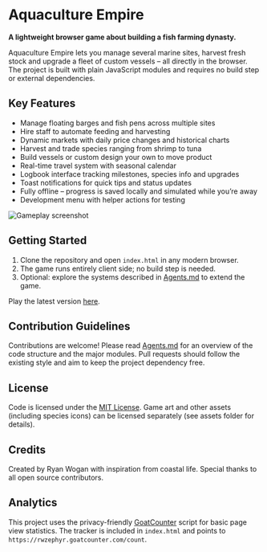 # Aquaculture Empire

**A lightweight browser game about building a fish farming dynasty.**

Aquaculture Empire lets you manage several marine sites, harvest fresh stock and upgrade a fleet of custom vessels – all directly in the browser. The project is built with plain JavaScript modules and requires no build step or external dependencies.

## Key Features
- Manage floating barges and fish pens across multiple sites
- Hire staff to automate feeding and harvesting
- Dynamic markets with daily price changes and historical charts
- Harvest and trade species ranging from shrimp to tuna
- Build vessels or custom design your own to move product
- Real-time travel system with seasonal calendar
- Logbook interface tracking milestones, species info and upgrades
- Toast notifications for quick tips and status updates
- Fully offline – progress is saved locally and simulated while you’re away
- Development menu with helper actions for testing

![Gameplay screenshot](docs/screenshot-placeholder.png)

## Getting Started
1. Clone the repository and open `index.html` in any modern browser.
2. The game runs entirely client side; no build step is needed.
3. Optional: explore the systems described in [Agents.md](Agents.md) to extend the game.

Play the latest version [here](https://your-username.github.io/AquacultureEmpire/).

## Contribution Guidelines
Contributions are welcome! Please read [Agents.md](Agents.md) for an overview of the code structure and the major modules. Pull requests should follow the existing style and aim to keep the project dependency free.

## License
Code is licensed under the [MIT License](LICENSE). Game art and other assets (including species icons) can be licensed separately (see assets folder for details).

## Credits
Created by Ryan Wogan with inspiration from coastal life. Special thanks to all open source contributors.

## Analytics
This project uses the privacy-friendly [GoatCounter](https://www.goatcounter.com/) script for basic page view statistics. The tracker is included in `index.html` and points to `https://rwzephyr.goatcounter.com/count`.
